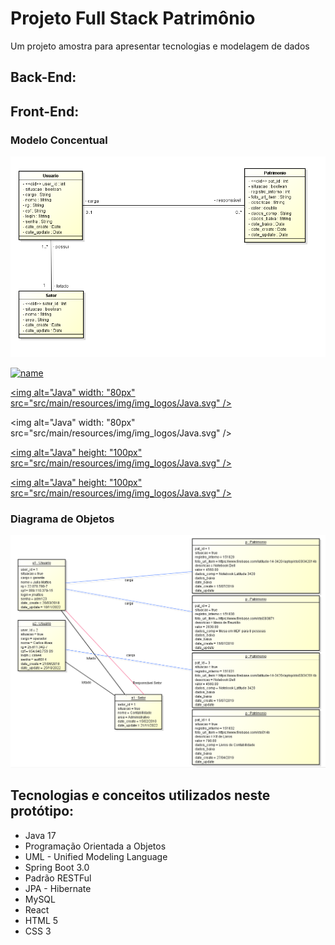 # Projeto Full Stack Patrimônio
Um projeto amostra para apresentar tecnologias e modelagem de dados

## Back-End:

## Front-End:

### Modelo Concentual
![Modelo](src/main/resources/img/Modelo_conceitual.png)

[![name](https://projects.spring.io/spring-boot/)](src/main/resources/img/img_logos/Spring.png)

[<img alt="Java" width: "80px" src="src/main/resources/img/img_logos/Java.svg" />](https://dev.java/)

[<a target="_blank"><img alt="Java" width: "80px" src="src/main/resources/img/img_logos/Java.svg" /></a>](https://dev.java/)

[<img alt="Java" height: "100px" src="src/main/resources/img/img_logos/Java.svg" />](https://dev.java/)

[<img alt="Java" height: "100px" src="src/main/resources/img/img_logos/Java.svg" />](https://dev.java/)

### Diagrama de Objetos
![Modelo](src/main/resources/img/Diagrama_objetos.PNG)

## Tecnologias e conceitos utilizados neste protótipo:
* Java 17
* Programação Orientada a Objetos
* UML - Unified Modeling Language
* Spring Boot 3.0
* Padrão RESTFul
* JPA - Hibernate
* MySQL
* React
* HTML 5
* CSS 3
